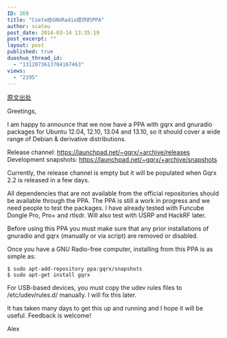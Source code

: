 ```yaml
---
ID: 269
title: "Csete给GNURadio提供的PPA"
author: scateu
post_date: 2014-03-14 13:35:19
post_excerpt: ""
layout: post
published: true
duoshuo_thread_id:
  - "1312073613704167463"
views:
  - "2195"
---
```

<p><a href="https://groups.google.com/forum/#!topic/gqrx/ALjNReW3RRE">原文出处</a></p>

<p>Greetings,</p>

<p>I am happy to announce that we now have a PPA with gqrx and gnuradio packages for Ubuntu 12.04, 12.10, 13.04 and 13.10, so it should cover a wide range of Debian &amp; derivative distributions.</p>

<p>Release channel: <a href="http://https://launchpad.net/~gqrx/+archive/releases">https://launchpad.net/~gqrx/+archive/releases</a>
Development snapshots: <a href="https://launchpad.net/~gqrx/+archive/snapshots">https://launchpad.net/~gqrx/+archive/snapshots</a></p>

<p>Currently, the release channel is empty but it will be populated when Gqrx 2.2 is released in a few days.</p>

<p>All dependencies that are not available from the official repositories should be available through the PPA. The PPA is still a work in progress and we need people to test the packages. I have already tested with Funcube Dongle Pro, Pro+ and rtlsdr. Will also test with USRP and HackRF later.</p>

<p>Before using this PPA you must make sure that any prior installations of gnuradio and gqrx (manually or via script) are removed or disabled.</p>

<p>Once you have a GNU Radio-free computer, installing from this PPA is as simple as:</p>

<pre><code>$ sudo apt-add-repository ppa:gqrx/snapshots
$ sudo apt-get install gqrx
</code></pre>

<p>For USB-based devices, you must copy the udev rules files to /etc/udev/rules.d/ manually. I will fix this later.</p>

<p>It has taken many days to get this up and running and I hope it will be useful. Feedback is welcome!</p>

<p>Alex</p>
